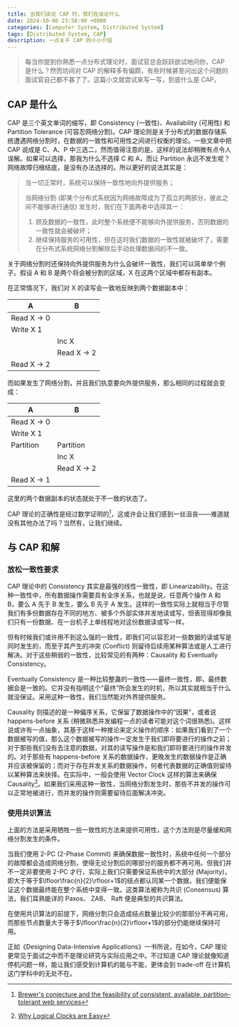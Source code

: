 ```yaml
---
title: 当我们谈论 CAP 时，我们在谈论什么
date: 2024-10-06 23:58:00 +0800
categories: [Computer System, Distributed System]
tags: [Distributed System, CAP]
description: 一点关于 CAP 的小小介绍
---
```


>每当你提到你熟悉一点分布式理论时，面试官总会跃跃欲试地问你，CAP 是什么？然而坊间对 CAP 的解释多有偏颇，有些时候甚至问出这个问题的面试官自己都不甚了了。这篇小文就尝试来写一写，到底什么是 CAP。

## CAP 是什么

CAP 是三个英文单词的缩写，即 Consistency (一致性)、Availability (可用性) 和 Partition Tolerance (可容忍网络分割)。CAP 理论则是关于分布式的数据存储系统遭遇网络分割时，在数据的一致性和可用性之间进行权衡的理论。一些文章中把 CAP 说成是 C、A、P 中三选二，然而值得注意的是，这样的说法却稍微有点令人误解。如果可以选择，那我为什么不选择 C 和 A，而让 Partition 永远不发生呢？网络故障归根结底，是没有办法选择的。所以更好的说法其实是：

>当一切正常时，系统可以保持一致性地向外提供服务；
>
>当网络分割 (即某个分布式系统因为网络故障成为了孤立的两部分，彼此之间不能够进行通信) 发生时，我们在下面两者中选择其一：
>
>1. 顾及数据的一致性，此时整个系统便不能够向外提供服务，否则数据的一致性就会被破坏；
>2. 继续保持服务的可用性，但在这时我们数据的一致性就被破坏了，需要在分布式系统网络分割解除后手动处理数据间的不一致。

关于网络分割时还保持向外提供服务为什么会破坏一致性，我们可以简单举个例子。假设 A 和 B 是两个将会被分割的区域，X 在这两个区域中都存有副本。

在正常情况下，我们对 X 的读写会一致地反映到两个数据副本中：

| A           | B           |
| ----------- | ----------- |
| Read X -> 0 |             |
| Write X 1   |             |
|             | Inc X       |
|             | Read X -> 2 |
| Read X -> 2 |             |

而如果发生了网络分割，并且我们执意要向外提供服务，那么相同的过程就会变成：

| A           | B           |
| ----------- | ----------- |
| Read X -> 0 |             |
| Write X 1   |             |
| Partition   | Partition   |
|             | Inc X       |
|             | Read X -> 2 |
| Read X -> 1 |             |

这里的两个数据副本的状态就处于不一致的状态了。

CAP 理论的正确性是经过数学证明的[^1]，这或许会让我们感到一丝沮丧——难道就没有其他办法了吗？当然有，让我们继续。

## 与 CAP 和解

### 放松一致性要求

CAP 理论中的 Consistency 其实是最强的线性一致性，即 Linearizability。在这种一致性中，所有数据操作需要具有全序关系，也就是说，任意两个操作 A 和 B，要么 A 先于 B 发生，要么 B 先于 A 发生。这样的一致性实际上就相当于尽管我们有多份数据存在不同的地方、被多个外部实体并发地读或写，但表现得却像我们只有一份数据、在一台机子上单线程地对这份数据读或写一样。

但有时候我们或许用不到这么强的一致性，即我们可以容忍对一些数据的读或写是同时发生的，而至于其产生的冲突 (Conflict) 则留待后续用某种算法或是人工进行解决。对于这些稍弱的一致性，比较常见的有两种：Causality 和 Eventually Consistency。

Eventually Consistency 是一种比较整蛊的一致性——最终一致性，即，最终数据会是一致的。它并没有指明这个“最终”所会发生的时机，所以其实就相当于什么就没保证。采用这种一致性，我们当然能对外界提供服务。

Causality 则描述的是一种偏序关系，它保留了数据操作中的“因果”，或者说 happens-before 关系 (稍微熟悉并发编程一点的读者可能对这个词很熟悉)。这样说或许有一点抽象，其基于这样一种推论来定义操作的顺序：如果我们看到了一个数据被写的值，那么这个数据被写的操作一定发生于我们即将要进行的操作之前；对于那些我们没有去注意的数据，对其的读写操作是和我们即将要进行的操作并发的。对于那些有 happens-before 关系的数据操作，更晚发生的数据操作是正确并应该被保留的；而对于存在并发关系的数据操作，何者代表数据的正确值则留待以某种算法来抉择。在实际中，一般会使用 Vector Clock 这样的算法来确保 Causality[^2]。如果我们采用这种一致性，当网络分割发生时，那些不并发的操作可以正常地被进行，而并发的操作则需要留待后面解决冲突。

### 使用共识算法

上面的方法是采用牺牲一些一致性的方法来提供可用性，这个方法则是尽量缓和网络分割发生的条件。

当我们使用 2-PC (2-Phase Commit) 来确保数据一致性时，系统中任何一个部分的故障都会造成网络分割，使得无论分割后的哪部分的服务都不再可用。但我们并不一定非要使用 2-PC 才行，实际上我们只需要保证系统中的大部分 (Majority)，即大于等于$\lfloor\frac{n}{2}\rfloor+1$的结点都认同某一个数据，我们便能保证这个数据最终能在整个系统中变得一致。这类算法被称为共识 (Consensus) 算法，我们耳熟能详的 Paxos、 ZAB、 Raft 便是典型的共识算法。

在使用共识算法的前提下，网络分割只会造成结点数量比较少的那部分不再可用，而那些节点数量大于等于$\lfloor\frac{n}{2}\rfloor+1$的部分仍能继续保持可用。

正如《Designing Data-Intensive Applications》一书所说，在如今，CAP 理论更常见于面试之中而不是理论研究与实际应用之中。不过知道 CAP 理论就像知道停机问题一样，能让我们感受到计算机的能与不能，更体会到 trade-off 在计算机这门学科中的无处不在。

[^1]: [Brewer's conjecture and the feasibility of consistent, available, partition-tolerant web services](https://dl.acm.org/doi/10.1145/564585.564601)
[^2]: [Why Logical Clocks are Easy](https://queue.acm.org/detail.cfm?id=2917756)
